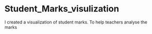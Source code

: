 # Student_Marks_visulization
I created a visualization of student marks. To help teachers analyse the marks
